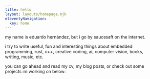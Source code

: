 ```yaml
---
title: hello
layout: layouts/homepage.njk
eleventyNavigation:
  key: home
---
```

my name is eduardo hernández, but i go by saucesaft on the internet.

i try to write useful, fun and interesting things about embedded programming, rust, c++, creative coding, ai, computer vision, books, writing, music, etc.

you can go ahead and read my cv, my blog posts, or check out some projects im working on below: